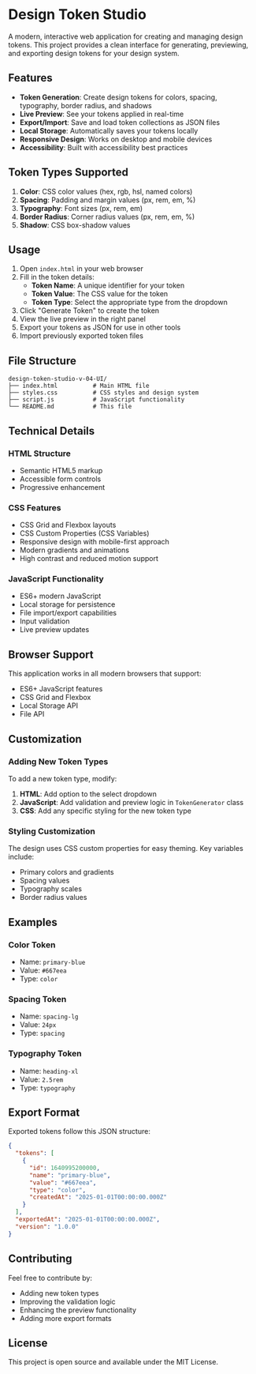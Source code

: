 # Design Token Studio

A modern, interactive web application for creating and managing design tokens. This project provides a clean interface for generating, previewing, and exporting design tokens for your design system.

## Features

- **Token Generation**: Create design tokens for colors, spacing, typography, border radius, and shadows
- **Live Preview**: See your tokens applied in real-time
- **Export/Import**: Save and load token collections as JSON files
- **Local Storage**: Automatically saves your tokens locally
- **Responsive Design**: Works on desktop and mobile devices
- **Accessibility**: Built with accessibility best practices

## Token Types Supported

1. **Color**: CSS color values (hex, rgb, hsl, named colors)
2. **Spacing**: Padding and margin values (px, rem, em, %)
3. **Typography**: Font sizes (px, rem, em)
4. **Border Radius**: Corner radius values (px, rem, em, %)
5. **Shadow**: CSS box-shadow values

## Usage

1. Open `index.html` in your web browser
2. Fill in the token details:
   - **Token Name**: A unique identifier for your token
   - **Token Value**: The CSS value for the token
   - **Token Type**: Select the appropriate type from the dropdown
3. Click "Generate Token" to create the token
4. View the live preview in the right panel
5. Export your tokens as JSON for use in other tools
6. Import previously exported token files

## File Structure

```
design-token-studio-v-04-UI/
├── index.html          # Main HTML file
├── styles.css          # CSS styles and design system
├── script.js           # JavaScript functionality
└── README.md           # This file
```

## Technical Details

### HTML Structure
- Semantic HTML5 markup
- Accessible form controls
- Progressive enhancement

### CSS Features
- CSS Grid and Flexbox layouts
- CSS Custom Properties (CSS Variables)
- Responsive design with mobile-first approach
- Modern gradients and animations
- High contrast and reduced motion support

### JavaScript Functionality
- ES6+ modern JavaScript
- Local storage for persistence
- File import/export capabilities
- Input validation
- Live preview updates

## Browser Support

This application works in all modern browsers that support:
- ES6+ JavaScript features
- CSS Grid and Flexbox
- Local Storage API
- File API

## Customization

### Adding New Token Types
To add a new token type, modify:

1. **HTML**: Add option to the select dropdown
2. **JavaScript**: Add validation and preview logic in `TokenGenerator` class
3. **CSS**: Add any specific styling for the new token type

### Styling Customization
The design uses CSS custom properties for easy theming. Key variables include:
- Primary colors and gradients
- Spacing values
- Typography scales
- Border radius values

## Examples

### Color Token
- Name: `primary-blue`
- Value: `#667eea`
- Type: `color`

### Spacing Token
- Name: `spacing-lg`
- Value: `24px`
- Type: `spacing`

### Typography Token
- Name: `heading-xl`
- Value: `2.5rem`
- Type: `typography`

## Export Format

Exported tokens follow this JSON structure:

```json
{
  "tokens": [
    {
      "id": 1640995200000,
      "name": "primary-blue",
      "value": "#667eea",
      "type": "color",
      "createdAt": "2025-01-01T00:00:00.000Z"
    }
  ],
  "exportedAt": "2025-01-01T00:00:00.000Z",
  "version": "1.0.0"
}
```

## Contributing

Feel free to contribute by:
- Adding new token types
- Improving the validation logic
- Enhancing the preview functionality
- Adding more export formats

## License

This project is open source and available under the MIT License.
